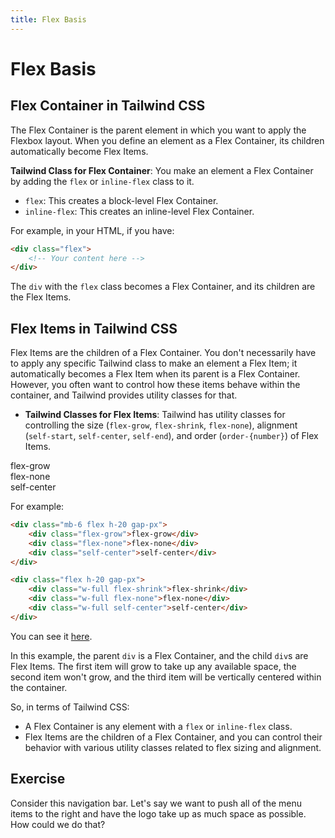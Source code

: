 ```yaml
---
title: Flex Basis
---
```


# Flex Basis

<script lang="ts">
  import { Playground } from '$components';
</script>

## Flex Container in Tailwind CSS

The Flex Container is the parent element in which you want to apply the Flexbox layout. When you define an element as a Flex Container, its children automatically become Flex Items.

**Tailwind Class for Flex Container**: You make an element a Flex Container by adding the `flex` or `inline-flex` class to it.

- `flex`: This creates a block-level Flex Container.
- `inline-flex`: This creates an inline-level Flex Container.

For example, in your HTML, if you have:

```html
<div class="flex">
	<!-- Your content here -->
</div>
```

The `div` with the `flex` class becomes a Flex Container, and its children are the Flex Items.

## Flex Items in Tailwind CSS

Flex Items are the children of a Flex Container. You don't necessarily have to apply any specific Tailwind class to make an element a Flex Item; it automatically becomes a Flex Item when its parent is a Flex Container. However, you often want to control how these items behave within the container, and Tailwind provides utility classes for that.

- **Tailwind Classes for Flex Items**: Tailwind has utility classes for controlling the size (`flex-grow`, `flex-shrink`, `flex-none`), alignment (`self-start`, `self-center`, `self-end`), and order (`order-{number}`) of Flex Items.

<div class="flex gap-px h-20 mb-6">
	<div contenteditable class="font-mono bg-cyan-500 p-1 border-2 border-cyan-800  flex-grow">flex-grow</div>
	<div contenteditable class="font-mono bg-cyan-500 p-1 border-2 border-cyan-800 ">flex-none</div>
	<div contenteditable class="font-mono bg-cyan-500 p-1 border-2 border-cyan-800 self-center">self-center</div>
</div>

For example:

```html
<div class="mb-6 flex h-20 gap-px">
	<div class="flex-grow">flex-grow</div>
	<div class="flex-none">flex-none</div>
	<div class="self-center">self-center</div>
</div>

<div class="flex h-20 gap-px">
	<div class="w-full flex-shrink">flex-shrink</div>
	<div class="w-full flex-none">flex-none</div>
	<div class="w-full self-center">self-center</div>
</div>
```

You can see it [here](http://localhost:5173/playgrounds/flex?boxes=3&height=600&width=w-20&box-2-alignSelf=self-center&box-0-grow=grow&box-1-flex=flex-none).

In this example, the parent `div` is a Flex Container, and the child `div`s are Flex Items. The first item will grow to take up any available space, the second item won't grow, and the third item will be vertically centered within the container.

So, in terms of Tailwind CSS:

- A Flex Container is any element with a `flex` or `inline-flex` class.
- Flex Items are the children of a Flex Container, and you can control their behavior with various utility classes related to flex sizing and alignment.

## Exercise

Consider this navigation bar. Let's say we want to push all of the menu items to the right and have the logo take up as much space as possible. How could we do that?

<Playground id="ufzDOFTF8L" title="Flex Basis Exercise" />

<Playground id="Baa5m35GSk" title="A Possible Solution" solution />
